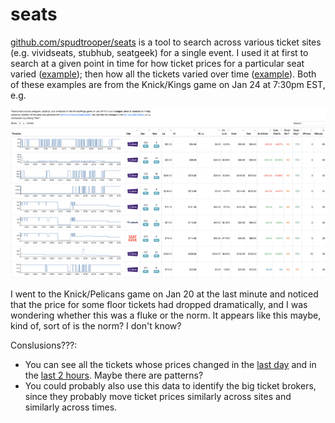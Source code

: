 # seats

[github.com/spudtrooper/seats](https://github.com/spudtrooper/seats) is a tool to search across various ticket sites (e.g. vividseats, stubhub, seatgeek) for a single event. I used it at first to search at a given point in time for how ticket prices for a particular seat varied ([example](./Knicks-Kings.html)); then how all the tickets varied over time ([example](knicks_kings/)). Both of these examples are from the Knick/Kings game on Jan 24 at 7:30pm EST, e.g.

![ss](./knicks_kings.png)

I went to the Knick/Pelicans game on Jan 20 at the last minute and noticed that the price for some floor tickets had dropped dramatically, and I was wondering whether this was a fluke or the norm. It appears like this maybe, kind of, sort of is the norm? I don't know?

Conslusions???:

- You can see all the tickets whose prices changed in the [last day](knicks_kings/?lastDay) and in the [last 2 hours](knicks_kings/?lastMinute). Maybe there are patterns?
- You could probably also use this data to identify the big ticket brokers, since they probably move ticket prices similarly across sites and similarly across times.

